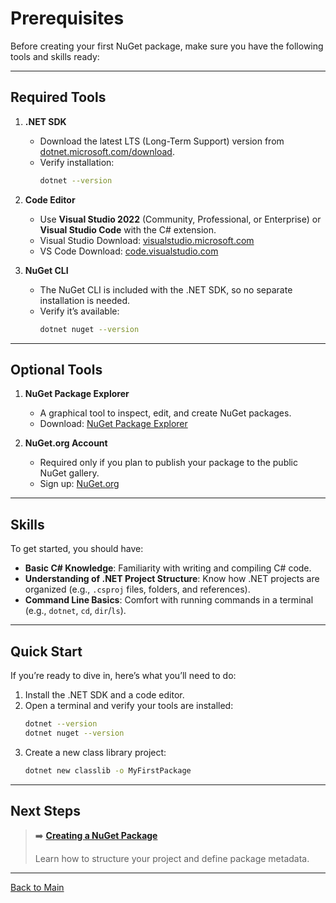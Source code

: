 # Prerequisites

Before creating your first NuGet package, make sure you have the following tools and skills ready:

---

## Required Tools

1. **.NET SDK**  
   - Download the latest LTS (Long-Term Support) version from [dotnet.microsoft.com/download](https://dotnet.microsoft.com/download).  
   - Verify installation:  
     ```bash
     dotnet --version
     ```

2. **Code Editor**  
   - Use **Visual Studio 2022** (Community, Professional, or Enterprise) or **Visual Studio Code** with the C# extension.  
   - Visual Studio Download: [visualstudio.microsoft.com](https://visualstudio.microsoft.com/)  
   - VS Code Download: [code.visualstudio.com](https://code.visualstudio.com/)  

3. **NuGet CLI**  
   - The NuGet CLI is included with the .NET SDK, so no separate installation is needed.  
   - Verify it’s available:  
     ```bash
     dotnet nuget --version
     ```

---

## Optional Tools

1. **NuGet Package Explorer**  
   - A graphical tool to inspect, edit, and create NuGet packages.  
   - Download: [NuGet Package Explorer](https://github.com/NuGetPackageExplorer/NuGetPackageExplorer)  

2. **NuGet.org Account**  
   - Required only if you plan to publish your package to the public NuGet gallery.  
   - Sign up: [NuGet.org](https://www.nuget.org/)  

---

## Skills

To get started, you should have:
- **Basic C# Knowledge**: Familiarity with writing and compiling C# code.  
- **Understanding of .NET Project Structure**: Know how .NET projects are organized (e.g., `.csproj` files, folders, and references).  
- **Command Line Basics**: Comfort with running commands in a terminal (e.g., `dotnet`, `cd`, `dir`/`ls`).  

---

## Quick Start

If you’re ready to dive in, here’s what you’ll need to do:
1. Install the .NET SDK and a code editor.  
2. Open a terminal and verify your tools are installed:  
   ```bash
   dotnet --version
   dotnet nuget --version
   ```
3. Create a new class library project:  
   ```bash
   dotnet new classlib -o MyFirstPackage
   ```

---

## Next Steps

> ➡️ **[Creating a NuGet Package](creating-a-nuget-package.md)**
>
> Learn how to structure your project and define package metadata.


---

[Back to Main](../README.md#table-of-contents)
